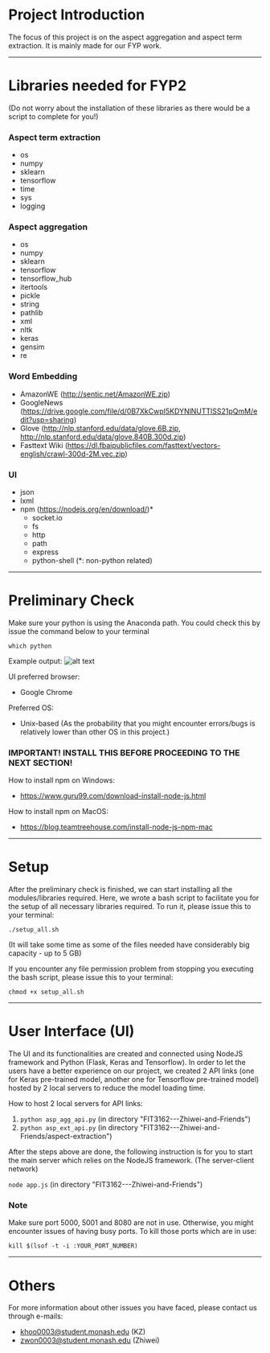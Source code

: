 # Project Introduction
The focus of this project is on the aspect aggregation and aspect term extraction. It is mainly made for our FYP work.

***

# Libraries needed for FYP2
(Do not worry about the installation of these libraries as there would be a script to complete for you!)

### Aspect term extraction
  - os
  - numpy
  - sklearn
  - tensorflow
  - time
  - sys
  - logging

### Aspect aggregation
  - os
  - numpy
  - sklearn
  - tensorflow
  - tensorflow_hub
  - itertools
  - pickle
  - string
  - pathlib
  - xml
  - nltk
  - keras
  - gensim
  - re

### Word Embedding
  - AmazonWE (http://sentic.net/AmazonWE.zip)
  - GoogleNews (https://drive.google.com/file/d/0B7XkCwpI5KDYNlNUTTlSS21pQmM/edit?usp=sharing)
  - Glove (http://nlp.stanford.edu/data/glove.6B.zip, http://nlp.stanford.edu/data/glove.840B.300d.zip)
  - Fasttext Wiki (https://dl.fbaipublicfiles.com/fasttext/vectors-english/crawl-300d-2M.vec.zip)

### UI
  - json
  - lxml
  - npm (https://nodejs.org/en/download/)*
    - socket.io
    - fs
    - http
    - path
    - express
    - python-shell
(*: non-python related)

*** 

# Preliminary Check
Make sure your python is using the Anaconda path. You could check this by issue the command below to your terminal

`which python`

Example output:
![alt text](https://github.com/sherman2zhiwei/FIT3162---Zhiwei-and-Friends/images/check_python_path.png "Check python file")

UI preferred browser:
- Google Chrome

Preferred OS:
- Unix-based (As the probability that you might encounter errors/bugs is relatively lower than other OS in this project.)

### IMPORTANT! INSTALL THIS BEFORE PROCEEDING TO THE NEXT SECTION!
How to install npm on Windows:
- https://www.guru99.com/download-install-node-js.html

How to install npm on MacOS:
- https://blog.teamtreehouse.com/install-node-js-npm-mac

***

# Setup
After the preliminary check is finished, we can start installing all the modules/libraries required. 
Here, we wrote a bash script to facilitate you for the setup of all necessary libraries required. To run it, please issue this to your terminal:

`./setup_all.sh`

(It will take some time as some of the files needed have considerably big capacity - up to 5 GB)

If you encounter any file permission problem from stopping you executing the bash script, please issue this to your terminal:

`chmod +x setup_all.sh`

***

# User Interface (UI)
The UI and its functionalities are created and connected using NodeJS framework and Python (Flask, Keras and Tensorflow). 
In order to let the users have a better experience on our project, we created 2 API links (one for Keras pre-trained model, another one for Tensorflow pre-trained model) hosted by 2 local servers to reduce the model loading time.

How to host 2 local servers for API links:
1. `python asp_agg_api.py` (in directory "FIT3162---Zhiwei-and-Friends")
2. `python asp_ext_api.py` (in directory "FIT3162---Zhiwei-and-Friends/aspect-extraction")

After the steps above are done, the following instruction is for you to start the main server which relies on the NodeJS framework. 
(The server-client network)

`node app.js` (in directory "FIT3162---Zhiwei-and-Friends")

### Note
Make sure port 5000, 5001 and 8080 are not in use. Otherwise, you might encounter issues of having busy ports. To kill those ports which are in use:

`kill $(lsof -t -i :YOUR_PORT_NUMBER)`

***

# Others
For more information about other issues you have faced, please contact us through e-mails:
- khoo0003@student.monash.edu (KZ)
- zwon0003@student.monash.edu (Zhiwei)
